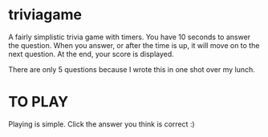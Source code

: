 # triviagame


A fairly simplistic trivia game with timers.
You have 10 seconds to answer the question.
When you answer, or after the time is up, it will move on to the next question.
At the end, your score is displayed.

There are only 5 questions because I wrote this in one shot over my lunch.


# TO PLAY

Playing is simple. 
Click the answer you think is correct :)
